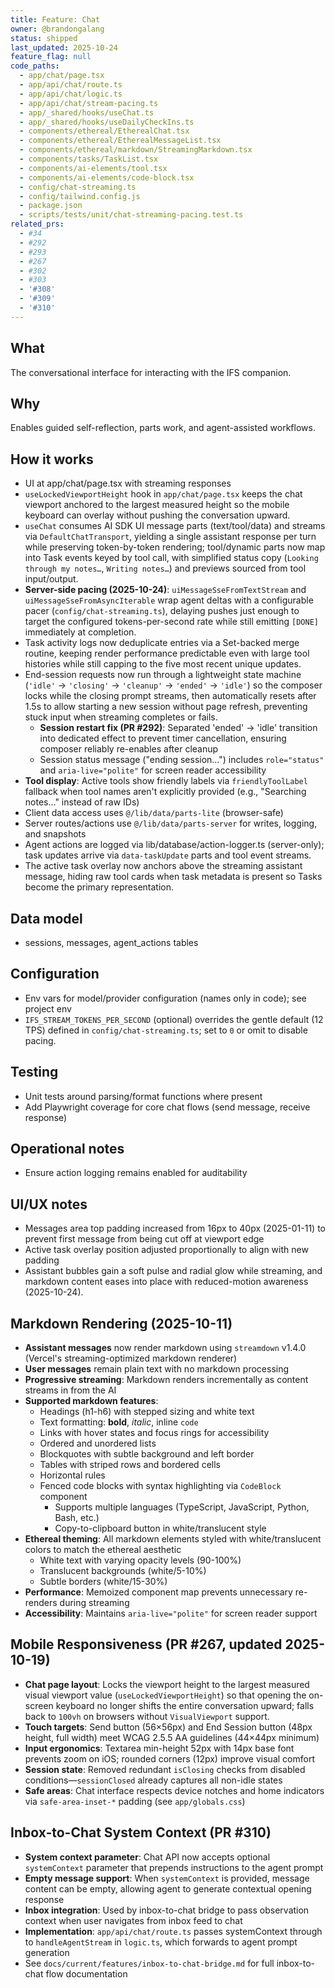 ```yaml
---
title: Feature: Chat
owner: @brandongalang
status: shipped
last_updated: 2025-10-24
feature_flag: null
code_paths:
  - app/chat/page.tsx
  - app/api/chat/route.ts
  - app/api/chat/logic.ts
  - app/api/chat/stream-pacing.ts
  - app/_shared/hooks/useChat.ts
  - app/_shared/hooks/useDailyCheckIns.ts
  - components/ethereal/EtherealChat.tsx
  - components/ethereal/EtherealMessageList.tsx
  - components/ethereal/markdown/StreamingMarkdown.tsx
  - components/tasks/TaskList.tsx
  - components/ai-elements/tool.tsx
  - components/ai-elements/code-block.tsx
  - config/chat-streaming.ts
  - config/tailwind.config.js
  - package.json
  - scripts/tests/unit/chat-streaming-pacing.test.ts
related_prs:
  - #34
  - #292
  - #293
  - #267
  - #302
  - #303
  - '#308'
  - '#309'
  - '#310'
---
```


## What
The conversational interface for interacting with the IFS companion.

## Why
Enables guided self-reflection, parts work, and agent-assisted workflows.

## How it works
- UI at app/chat/page.tsx with streaming responses
- `useLockedViewportHeight` hook in `app/chat/page.tsx` keeps the chat viewport anchored to the largest measured height so the mobile keyboard can overlay without pushing the conversation upward.
- `useChat` consumes AI SDK UI message parts (text/tool/data) and streams via `DefaultChatTransport`, yielding a single assistant response per turn while preserving token-by-token rendering; tool/dynamic parts now map into Task events keyed by tool call, with simplified status copy (`Looking through my notes…`, `Writing notes…`) and previews sourced from tool input/output.
- **Server-side pacing (2025-10-24)**: `uiMessageSseFromTextStream` and `uiMessageSseFromAsyncIterable` wrap agent deltas with a configurable pacer (`config/chat-streaming.ts`), delaying pushes just enough to target the configured tokens-per-second rate while still emitting `[DONE]` immediately at completion.
- Task activity logs now deduplicate entries via a Set-backed merge routine, keeping render performance predictable even with
  large tool histories while still capping to the five most recent unique updates.
- End-session requests now run through a lightweight state machine (`'idle'` → `'closing'` → `'cleanup'` → `'ended'` → `'idle'`) so the composer locks while the closing prompt streams, then automatically resets after 1.5s to allow starting a new session without page refresh, preventing stuck input when streaming completes or fails.
  - **Session restart fix (PR #292)**: Separated 'ended' → 'idle' transition into dedicated effect to prevent timer cancellation, ensuring composer reliably re-enables after cleanup
  - Session status message ("ending session…") includes `role="status"` and `aria-live="polite"` for screen reader accessibility
- **Tool display**: Active tools show friendly labels via `friendlyToolLabel` fallback when tool names aren't explicitly provided (e.g., "Searching notes…" instead of raw IDs)
- Client data access uses `@/lib/data/parts-lite` (browser-safe)
- Server routes/actions use `@/lib/data/parts-server` for writes, logging, and snapshots
- Agent actions are logged via lib/database/action-logger.ts (server-only); task updates arrive via `data-taskUpdate` parts and tool event streams.
- The active task overlay now anchors above the streaming assistant message, hiding raw tool cards when task metadata is present so Tasks become the primary representation.

## Data model
- sessions, messages, agent_actions tables

## Configuration
- Env vars for model/provider configuration (names only in code); see project env
- `IFS_STREAM_TOKENS_PER_SECOND` (optional) overrides the gentle default (12 TPS) defined in `config/chat-streaming.ts`; set to `0` or omit to disable pacing.

## Testing
- Unit tests around parsing/format functions where present
- Add Playwright coverage for core chat flows (send message, receive response)

## Operational notes
- Ensure action logging remains enabled for auditability

## UI/UX notes
- Messages area top padding increased from 16px to 40px (2025-01-11) to prevent first message from being cut off at viewport edge
- Active task overlay position adjusted proportionally to align with new padding
- Assistant bubbles gain a soft pulse and radial glow while streaming, and markdown content eases into place with reduced-motion awareness (2025-10-24).

## Markdown Rendering (2025-10-11)
- **Assistant messages** now render markdown using `streamdown` v1.4.0 (Vercel's streaming-optimized markdown renderer)
- **User messages** remain plain text with no markdown processing
- **Progressive streaming**: Markdown renders incrementally as content streams in from the AI
- **Supported markdown features**:
  - Headings (h1-h6) with stepped sizing and white text
  - Text formatting: **bold**, *italic*, inline `code`
  - Links with hover states and focus rings for accessibility
  - Ordered and unordered lists
  - Blockquotes with subtle background and left border
  - Tables with striped rows and bordered cells
  - Horizontal rules
  - Fenced code blocks with syntax highlighting via `CodeBlock` component
    - Supports multiple languages (TypeScript, JavaScript, Python, Bash, etc.)
    - Copy-to-clipboard button in white/translucent style
- **Ethereal theming**: All markdown elements styled with white/translucent colors to match the ethereal aesthetic
  - White text with varying opacity levels (90-100%)
  - Translucent backgrounds (white/5-10%)
  - Subtle borders (white/15-30%)
- **Performance**: Memoized component map prevents unnecessary re-renders during streaming
- **Accessibility**: Maintains `aria-live="polite"` for screen reader support

## Mobile Responsiveness (PR #267, updated 2025-10-19)
- **Chat page layout**: Locks the viewport height to the largest measured visual viewport value (`useLockedViewportHeight`) so that opening the on-screen keyboard no longer shifts the entire conversation upward; falls back to `100vh` on browsers without `VisualViewport` support.
- **Touch targets**: Send button (56×56px) and End Session button (48px height, full width) meet WCAG 2.5.5 AA guidelines (44×44px minimum)
- **Input ergonomics**: Textarea min-height 52px with 14px base font prevents zoom on iOS; rounded corners (12px) improve visual comfort
- **Session state**: Removed redundant `isClosing` checks from disabled conditions—`sessionClosed` already captures all non-idle states
- **Safe areas**: Chat interface respects device notches and home indicators via `safe-area-inset-*` padding (see `app/globals.css`)

## Inbox-to-Chat System Context (PR #310)
- **System context parameter**: Chat API now accepts optional `systemContext` parameter that prepends instructions to the agent prompt
- **Empty message support**: When `systemContext` is provided, message content can be empty, allowing agent to generate contextual opening response
- **Inbox integration**: Used by inbox-to-chat bridge to pass observation context when user navigates from inbox feed to chat
- **Implementation**: `app/api/chat/route.ts` passes systemContext through to `handleAgentStream` in `logic.ts`, which forwards to agent prompt generation
- See `docs/current/features/inbox-to-chat-bridge.md` for full inbox-to-chat flow documentation
